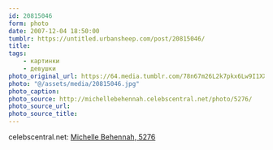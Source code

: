 ```yaml
---
id: 20815046
form: photo
date: 2007-12-04 18:50:00
tumblr: https://untitled.urbansheep.com/post/20815046/
title:
tags:
    - картинки
    - девушки
photo_original_url: https://64.media.tumblr.com/78n67m26L2k7pkx6Lw9I1XXZ_1280.jpg
photo: "@/assets/media/20815046.jpg"
photo_caption:
photo_source: http://michellebehennah.celebscentral.net/photo/5276/
photo_source_url:
photo_source_title:
---
```


<p>celebscentral.net: <a href="http://michellebehennah.celebscentral.net/photo/5276/">Michelle Behennah, 5276</a></p>
